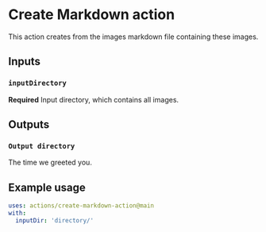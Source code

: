 # Create Markdown action

This action creates from the images markdown file containing these images.

## Inputs

### `inputDirectory`

**Required** Input directory, which contains all images.

## Outputs

### `Output directory`

The time we greeted you.

## Example usage

```yaml
uses: actions/create-markdown-action@main
with:
  inputDir: 'directory/'
```